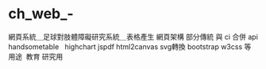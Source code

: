 # ch_web_-
網頁系統＿足球對肢體障礙研究系統＿表格產生
網頁架構 部分傳統 與 ci 合併
api  handsometable   highchart  jspdf  html2canvas svg轉換 bootstrap w3css 等
用途  教育 研究用
